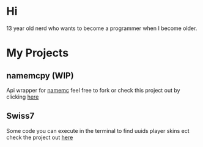 # Hi

13 year old nerd who wants to become a programmer when I become older.

# My Projects

## namemcpy (WIP)

Api wrapper for [namemc](https://namemc.com) feel free to fork or check this project out by clicking [here](https://github.com/lasscat/namemcpy)

## Swiss7

Some code you can execute in the terminal to find uuids player skins ect check the project out [here](https://github.com/lasscat/Swiss7)
